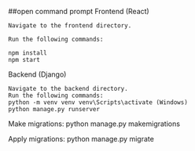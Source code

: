 ##open command prompt
Frontend (React)

    Navigate to the frontend directory.

    Run the following commands:

    npm install
    npm start

Backend (Django)

    Navigate to the backend directory.
    Run the following commands:
    python -m venv venv venv\Scripts\activate (Windows)
    python manage.py runserver

Make migrations: python manage.py makemigrations

Apply migrations: python manage.py migrate
